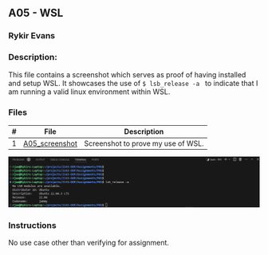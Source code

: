 ## A05 - WSL
### Rykir Evans
### Description:

This file contains a screenshot which serves as proof of having installed and setup WSL. It showcases the use of `$ lsb_release -a ` to indicate that I am running
a valid linux environment within WSL.

### Files

|   #   | File                                                          | Description                                        |
| :---: | ------------------------------------------------------------- | -------------------------------------------------- |
|   1   | [A05_screenshot](./Assignments/A05/A05_screenshot.png)        | Screenshot to prove my use of WSL.                 |



<img src=A05_screenshot.png width=1000>

### Instructions

No use case other than verifying for assignment.
